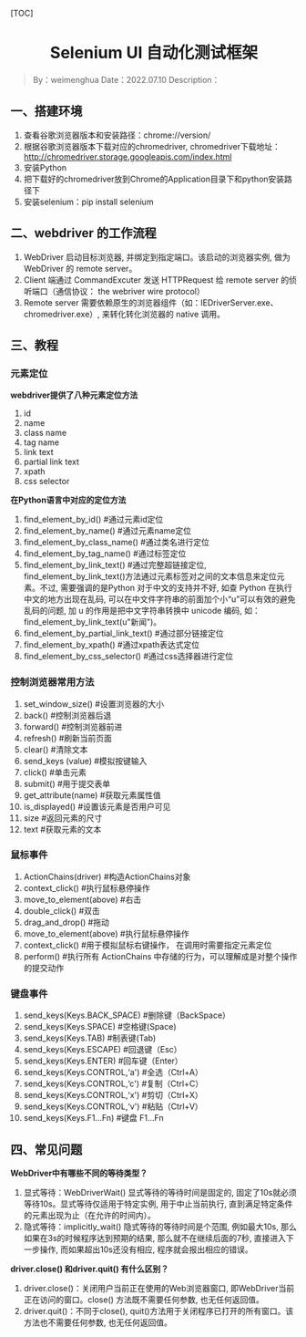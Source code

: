 [TOC]

<h1 align="center">Selenium UI 自动化测试框架</h1>

> By：weimenghua
> Date：2022.07.10
> Description：



## 一、搭建环境
1. 查看谷歌浏览器版本和安装路径：chrome://version/
2. 根据谷歌浏览器版本下载对应的chromedriver, chromedriver下载地址：http://chromedriver.storage.googleapis.com/index.html  
3. 安装Python
4. 把下载好的chromedriver放到Chrome的Application目录下和python安装路径下
5. 安装selenium：pip install selenium



## 二、webdriver 的工作流程

1. WebDriver 启动目标浏览器, 并绑定到指定端口。该启动的浏览器实例, 做为 WebDriver 的 remote server。
2. Client 端通过 CommandExcuter 发送 HTTPRequest 给 remote server 的侦听端口（通信协议： the webriver wire protocol）
3. Remote server 需要依赖原生的浏览器组件（如：IEDriverServer.exe、chromedriver.exe）, 来转化转化浏览器的 native 调用。



## 三、教程

### 元素定位

**webdriver提供了八种元素定位方法**

1. id
2. name
3. class name
4. tag name
5. link text
6. partial link text
7. xpath
8. css selector

**在Python语言中对应的定位方法**

1. find_element_by_id()                 #通过元素id定位
2. find_element_by_name()               #通过元素name定位
3. find_element_by_class_name()         #通过类名进行定位
4. find_element_by_tag_name()           #通过标签定位
5. find_element_by_link_text()          #通过完整超链接定位, find_element_by_link_text()方法通过元素标签对之间的文本信息来定位元素。不过, 需要强调的是Python 对于中文的支持并不好, 如查 Python 在执行中文的地方出现在乱码, 可以在中文件字符串的前面加个小“u”可以有效的避免乱码的问题, 加 u 的作用是把中文字符串转换中 unicode 编码, 如：find_element_by_link_text(u"新闻")。
6. find_element_by_partial_link_text()  #通过部分链接定位
7. find_element_by_xpath()              #通过xpath表达式定位
8. find_element_by_css_selector()       #通过css选择器进行定位

### 控制浏览器常用方法

1. set_window_size()	       #设置浏览器的大小
2. back()                      #控制浏览器后退
3. forward()                   #控制浏览器前进
4. refresh()                   #刷新当前页面
5. clear()                     #清除文本
6. send_keys (value)           #模拟按键输入
7. click()                     #单击元素
8. submit()                    #用于提交表单
9. get_attribute(name)         #获取元素属性值
10. is_displayed()             #设置该元素是否用户可见
11. size                       #返回元素的尺寸
12. text                       #获取元素的文本

### 鼠标事件

1. ActionChains(driver)	       #构造ActionChains对象
2. context_click()             #执行鼠标悬停操作
3. move_to_element(above)      #右击
4. double_click()              #双击
5. drag_and_drop()             #拖动
6. move_to_element(above)      #执行鼠标悬停操作
7. context_click()             #用于模拟鼠标右键操作， 在调用时需要指定元素定位
8. perform()                   #执行所有 ActionChains 中存储的行为，可以理解成是对整个操作的提交动作

### 键盘事件

1. send_keys(Keys.BACK_SPACE)	#删除键（BackSpace）
2. send_keys(Keys.SPACE)	    #空格键(Space)
3. send_keys(Keys.TAB)	        #制表键(Tab)
4. send_keys(Keys.ESCAPE)	    #回退键（Esc）
5. send_keys(Keys.ENTER)	    #回车键（Enter）
6. send_keys(Keys.CONTROL,‘a')	#全选（Ctrl+A）
7. send_keys(Keys.CONTROL,‘c')	#复制（Ctrl+C）
8. send_keys(Keys.CONTROL,‘x')	#剪切（Ctrl+X）
9. send_keys(Keys.CONTROL,‘v')	#粘贴（Ctrl+V）
10. send_keys(Keys.F1…Fn)	    #键盘 F1…Fn



## 四、常见问题

**WebDriver中有哪些不同的等待类型？**

1. 显式等待：WebDriverWait() 显式等待的等待时间是固定的, 固定了10s就必须等待10s。显式等待仅适用于特定实例, 用于中止当前执行, 直到满足特定条件的元素出现为止（在允许的时间内）。
2. 隐式等待：implicitly_wait() 隐式等待的等待时间是个范围, 例如最大10s, 那么如果在3s的时候程序达到预期的结果, 那么就不在继续后面的7秒, 直接进入下一步操作, 而如果超出10s还没有相应, 程序就会报出相应的错误。

**driver.close() 和driver.quit() 有什么区别？**

1. driver.close()：关闭用户当前正在使用的Web浏览器窗口, 即WebDriver当前正在访问的窗口。close() 方法既不需要任何参数, 也无任何返回值。
2. driver.quit()：不同于close(), quit()方法用于关闭程序已打开的所有窗口。该方法也不需要任何参数, 也无任何返回值。
